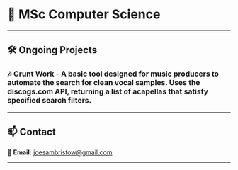 # 👋 MSc Computer Science  
---

## 🛠️ **Ongoing Projects**  

### 🎶 **Grunt Work** - A basic tool designed for music producers to automate the search for clean vocal samples. Uses the **discogs.com** API, returning a list of acapellas that satisfy specified search filters. 
---

## 📫 **Contact**  
📧 **Email:** [joesambristow@gmail.com](mailto:joesambristow@gmail.com)  

---

<!--
![Top Langs](https://github-readme-stats.vercel.app/api/top-langs/?username=bristowsoundsgood&layout=compact)

**bristowsoundsgood/bristowsoundsgood** is a ✨ _special_ ✨ repository because its `README.md` (this file) appears on your GitHub profile.

Here are some ideas to get you started:

- 🔭 I’m currently working on ...
- 🌱 I’m currently learning ...
- 👯 I’m looking to collaborate on ...
- 🤔 I’m looking for help with ...
- 💬 Ask me about ...
- 📫 How to reach me: ...
- 😄 Pronouns: ...
- ⚡ Fun fact: ...
-->
